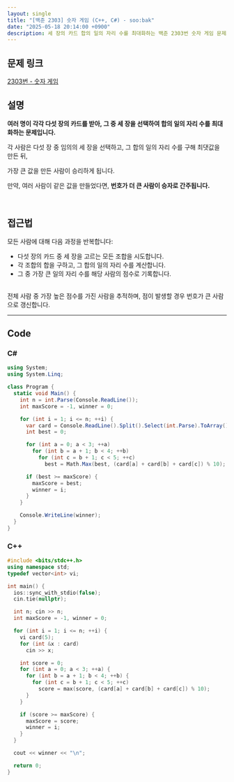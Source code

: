 ```yaml
---
layout: single
title: "[백준 2303] 숫자 게임 (C++, C#) - soo:bak"
date: "2025-05-18 20:14:00 +0900"
description: 세 장의 카드 합의 일의 자리 수를 최대화하는 백준 2303번 숫자 게임 문제의 C++ 및 C# 풀이 및 해설
---
```


## 문제 링크
[2303번 - 숫자 게임](https://www.acmicpc.net/problem/2303)

## 설명

**여러 명이 각각 다섯 장의 카드를 받아, 그 중 세 장을 선택하여 합의 일의 자리 수를 최대화하는 문제입니다.**

각 사람은 다섯 장 중 임의의 세 장을 선택하고, 그 합의 일의 자리 수를 구해 최댓값을 만든 뒤,

가장 큰 값을 만든 사람이 승리하게 됩니다.

만약, 여러 사람이 같은 값을 만들었다면, **번호가 더 큰 사람이 승자로 간주됩니다.**

<br>

## 접근법

모든 사람에 대해 다음 과정을 반복합니다:

- 다섯 장의 카드 중 세 장을 고르는 모든 조합을 시도합니다.
- 각 조합의 합을 구하고, 그 합의 일의 자리 수를 계산합니다.
- 그 중 가장 큰 일의 자리 수를 해당 사람의 점수로 기록합니다.

<br>
전체 사람 중 가장 높은 점수를 가진 사람을 추적하며, 점이 발생할 경우 번호가 큰 사람으로 갱신합니다.

<br>

---

## Code

### C#
```csharp
using System;
using System.Linq;

class Program {
  static void Main() {
    int n = int.Parse(Console.ReadLine());
    int maxScore = -1, winner = 0;

    for (int i = 1; i <= n; ++i) {
      var card = Console.ReadLine().Split().Select(int.Parse).ToArray();
      int best = 0;

      for (int a = 0; a < 3; ++a)
        for (int b = a + 1; b < 4; ++b)
          for (int c = b + 1; c < 5; ++c)
            best = Math.Max(best, (card[a] + card[b] + card[c]) % 10);

      if (best >= maxScore) {
        maxScore = best;
        winner = i;
      }
    }

    Console.WriteLine(winner);
  }
}
```

### C++
```cpp
#include <bits/stdc++.h>
using namespace std;
typedef vector<int> vi;

int main() {
  ios::sync_with_stdio(false);
  cin.tie(nullptr);

  int n; cin >> n;
  int maxScore = -1, winner = 0;

  for (int i = 1; i <= n; ++i) {
    vi card(5);
    for (int &x : card)
      cin >> x;

    int score = 0;
    for (int a = 0; a < 3; ++a) {
      for (int b = a + 1; b < 4; ++b) {
        for (int c = b + 1; c < 5; ++c)
          score = max(score, (card[a] + card[b] + card[c]) % 10);
      }
    }

    if (score >= maxScore) {
      maxScore = score;
      winner = i;
    }
  }

  cout << winner << "\n";

  return 0;
}
```
